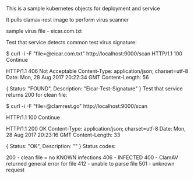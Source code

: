 This is a sample kubernetes objects for deployment and service

It pulls clamav-rest image to perform virus scanner

sample virus file - eicar.com.txt

Test that service detects common test virus signature:

$ curl -i -F "file=@eicar.com.txt" http://localhost:9000/scan
HTTP/1.1 100 Continue

HTTP/1.1 406 Not Acceptable
Content-Type: application/json; charset=utf-8
Date: Mon, 28 Aug 2017 20:22:34 GMT
Content-Length: 56

{ Status: "FOUND", Description: "Eicar-Test-Signature" }
Test that service returns 200 for clean file:

$ curl -i -F "file=@clamrest.go" http://localhost:9000/scan

HTTP/1.1 100 Continue

HTTP/1.1 200 OK
Content-Type: application/json; charset=utf-8
Date: Mon, 28 Aug 2017 20:23:16 GMT
Content-Length: 33

{ Status: "OK", Description: "" }
Status codes:

200 - clean file = no KNOWN infections
406 - INFECTED
400 - ClamAV returned general error for file
412 - unable to parse file
501 - unknown request
